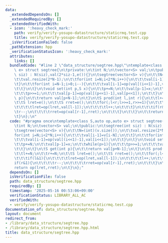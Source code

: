 ```yaml
---
data:
  _extendedDependsOn: []
  _extendedRequiredBy: []
  _extendedVerifiedWith:
  - icon: ':heavy_check_mark:'
    path: verify/verify-yosupo-datastructure/staticrmq.test.cpp
    title: verify/verify-yosupo-datastructure/staticrmq.test.cpp
  _isVerificationFailed: false
  _pathExtension: hpp
  _verificationStatusIcon: ':heavy_check_mark:'
  attributes:
    links: []
  bundledCode: "#line 2 \"data_structure/segtree.hpp\"\ntemplate<class S,auto op,auto\
    \ e> struct segtree{\n\tprivate:\n\tint N;\n\tvector<S> val;\n\tpublic:\n\tsegtree(int\
    \ siz) : N(siz),val(2*siz-1,e()){}\n\tsegtree(vector<S> v){\n\t\tN=(int)(v.size());\n\
    \t\tval.resize(2*N-1);\n\t\tfor(int i=N;i<2*N;i++){\n\t\t\tval[i-1]=v[i-N];\n\t\
    \t}\n\t\tfor(int i=N-1;i>0;i--){\n\t\t\tval[i-1]=op(val[(i<<1)-1],val[i<<1]);\n\
    \t\t}\n\t}\n\tvoid set(int p,S x){\n\t\tp+=N;\n\t\tval[p-1]=x;\n\t\twhile(p>1){\n\
    \t\t\tp>>=1;\n\t\t\tval[p-1]=op(val[(p<<1)-1],val[p<<1]);\n\t\t}\n\t}\n\tS get(int\
    \ p){\n\t\treturn val[p+N-1];\n\t}\n\tS prod(int l,int r){\n\t\tl+=N;\n\t\tr+=N;\n\
    \t\tS lret=e();\n\t\tS rret=e();\n\t\tfor(;l<r;l>>=1,r>>=1){\n\t\t\tif(l&1){\n\
    \t\t\t\tlret=op(lret,val[l-1]);\n\t\t\t\tl++;\n\t\t\t}\n\t\t\tif(r&1){\n\t\t\t\
    \tr--;\n\t\t\t\trret=op(val[r-1],rret);\n\t\t\t}\n\t\t}\n\t\treturn op(lret,rret);\n\
    \t}\n};\n"
  code: "#pragma once\ntemplate<class S,auto op,auto e> struct segtree{\n\tprivate:\n\
    \tint N;\n\tvector<S> val;\n\tpublic:\n\tsegtree(int siz) : N(siz),val(2*siz-1,e()){}\n\
    \tsegtree(vector<S> v){\n\t\tN=(int)(v.size());\n\t\tval.resize(2*N-1);\n\t\t\
    for(int i=N;i<2*N;i++){\n\t\t\tval[i-1]=v[i-N];\n\t\t}\n\t\tfor(int i=N-1;i>0;i--){\n\
    \t\t\tval[i-1]=op(val[(i<<1)-1],val[i<<1]);\n\t\t}\n\t}\n\tvoid set(int p,S x){\n\
    \t\tp+=N;\n\t\tval[p-1]=x;\n\t\twhile(p>1){\n\t\t\tp>>=1;\n\t\t\tval[p-1]=op(val[(p<<1)-1],val[p<<1]);\n\
    \t\t}\n\t}\n\tS get(int p){\n\t\treturn val[p+N-1];\n\t}\n\tS prod(int l,int r){\n\
    \t\tl+=N;\n\t\tr+=N;\n\t\tS lret=e();\n\t\tS rret=e();\n\t\tfor(;l<r;l>>=1,r>>=1){\n\
    \t\t\tif(l&1){\n\t\t\t\tlret=op(lret,val[l-1]);\n\t\t\t\tl++;\n\t\t\t}\n\t\t\t\
    if(r&1){\n\t\t\t\tr--;\n\t\t\t\trret=op(val[r-1],rret);\n\t\t\t}\n\t\t}\n\t\t\
    return op(lret,rret);\n\t}\n};"
  dependsOn: []
  isVerificationFile: false
  path: data_structure/segtree.hpp
  requiredBy: []
  timestamp: '2025-05-16 00:53:06+09:00'
  verificationStatus: LIBRARY_ALL_AC
  verifiedWith:
  - verify/verify-yosupo-datastructure/staticrmq.test.cpp
documentation_of: data_structure/segtree.hpp
layout: document
redirect_from:
- /library/data_structure/segtree.hpp
- /library/data_structure/segtree.hpp.html
title: data_structure/segtree.hpp
---
```

